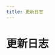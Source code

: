 ```yaml
---
title: 更新日志
---
```


# 更新日志

<p></p> 

<template>
  <a-timeline>
    <a-timeline-item>
      2022.4.26
      <p>
         - <a-tag color="red">漏洞相关</a-tag>WSO2 proxy SSRF漏洞 WSO2-2019-0598<br/>
      </p>
    </a-timeline-item>
    <a-timeline-item>
      2022.4.24
      <p>
         - <a-tag color="red">漏洞相关</a-tag>WSO2 fileupload 任意文件上传漏洞 CVE-2022-29464<br/>
      </p>
    </a-timeline-item>
    <a-timeline-item>
      2022.4.22
      <p>
         - <a-tag color="red">漏洞相关</a-tag>朗视 TG400 GSM 网关目录遍历 CVE-2021-27328<br/>
         - <a-tag color="red">漏洞相关</a-tag>Finetree 5MP 摄像机 user_pop.php 任意用户添加漏洞 CNVD-2021-42372<br/>
         - <a-tag color="red">漏洞相关</a-tag>Apache SkyWalking graphql SQL注入漏洞 CVE-2020-9483<br/>
      </p>
    </a-timeline-item>
    <a-timeline-item>
      2022.4.20
      <p>
         - <a-tag color="red">漏洞相关</a-tag>LimeSurvey LimeSurveyFileManager.php 后台任意文件读取漏洞 CVE-2020-11455<br/>
      </p>
    </a-timeline-item>
    <a-timeline-item>
      2022.4.19
      <p>
         - <a-tag color="red">漏洞相关</a-tag>Windows Win32k 内核提权漏洞 CVE-2022-21882<br/>
      </p>
    </a-timeline-item>
    <a-timeline-item>
      2022.4.19
      <p>
         - <a-tag color="purple">代码审计</a-tag>PHP: 命令行模式(register_argc_argv配置)<br/>
         - <a-tag color="purple">代码审计</a-tag>PHP: 弱类型比较<br/>
      </p>
    </a-timeline-item>
     <a-timeline-item>
      2022.4.16
      <p>
         - <a-tag color="red">漏洞相关</a-tag>Apache Struts2 S2-062 远程代码执行漏洞 CVE-2021-31805<br/>
      </p>
    </a-timeline-item>
     <a-timeline-item>
      2022.4.15
      <p>
         - <a-tag color="purple">红蓝对抗</a-tag>未授权漏洞，验证码安全<br/>
         - <a-tag color="red">漏洞相关</a-tag>WebLogic Local File Inclusion 本地文件包含漏洞 CVE-2022-21371<br/>
      </p>
    </a-timeline-item>
    <a-timeline-item>
      2022.4.12
      <p>
         - <a-tag color="red">漏洞相关</a-tag>VMware Workspace ONE Access SSTI漏洞 CVE-2022-22954<br/>
      </p>
    </a-timeline-item>
    <a-timeline-item>
      2022.4.4
      <p>
        - <a-tag color="purple">红蓝对抗</a-tag>开始完善红蓝对抗模块(未完成)<br/>
      </p>
    </a-timeline-item>
    <a-timeline-item>
      2022.4.3
      <p>
        - <a-tag color="blue">CTF夺旗</a-tag>开始完善区块链模块(未完成)<br/>
        - <a-tag color="red">漏洞相关</a-tag>Apache Spark unTarUsingTar 命令注入漏洞 SPARK-38631<br/>
      </p>
    </a-timeline-item>
    <a-timeline-item>
      2022.4.2
      <p>
        - <a-tag color="red">漏洞相关</a-tag>TOTOLink 多个设备 download.cgi 远程命令执行漏洞 CVE-2022-25084<br/>
        - <a-tag color="green">文库动态</a-tag>添加CTF分类：Misc,Web,Crypto,Pwn,Reverse,区块链<br/>
      </p>
    </a-timeline-item>
    <a-timeline-item>
      2022.4.1
      <p>
        - <a-tag color="red">漏洞相关</a-tag>Spring Core JDK9+ Spring4Shell远程命令执行漏洞 CVE-2022-22965<br/>
      </p>
    </a-timeline-item>
    <a-timeline-item>
      2022.3.31
      <p>
        - <a-tag color="red">漏洞相关</a-tag>Huawei DG8045 deviceinfo 信息泄漏漏洞 <br/>
      </p>
    </a-timeline-item>
    <a-timeline-item>
      2022.3.28
      <p>
        - <a-tag color="red">漏洞相关</a-tag>Spring Cloud Function SPEL 远程命令执行漏洞 <br/>
        - <a-tag color="red">漏洞相关</a-tag>MotionEye 视频监控组件 list 信息泄漏洞 CVE-2022-25568 <br/>
      </p>
    </a-timeline-item>
    <a-timeline-item>
      2022.3.19
      <p>
        - <a-tag color="red">漏洞相关</a-tag>TerraMaster TOS createRaid 远程命令执行漏洞 CVE-2022-24989 <br/>
        - <a-tag color="red">漏洞相关</a-tag>TerraMaster TOS 信息泄漏漏洞 CVE-2022-24990<br/>
        - <a-tag color="red">漏洞相关</a-tag>Spring Cloud Gateway表达式注入 远程命令执行漏洞 CVE-2022-22947<br/>
        - <a-tag color="red">漏洞相关</a-tag>Redis Lua 沙箱绕过 远程命令执行 CVE-2022-0543<br/>
      </p>
    </a-timeline-item>
    <a-timeline-item>
      2022.3.18
      <p>
        - <a-tag color="red">漏洞相关</a-tag>大华 城市安防监控系统平台管理 attachment_downloadByUrlAtt.action 任意文件下载漏洞<br/>
      </p>
    </a-timeline-item>
    <a-timeline-item>
      2022.3.16
      <p>
        - <a-tag color="green">文库动态</a-tag>开源文库至Github<br/>
      </p>
    </a-timeline-item>
    <a-timeline-item>
      2022.3.14
      <p>
        - <a-tag color="purple">文库动态</a-tag>制作文库Docker镜像让文库更容易部署<br/>
        - <a-tag color="red">漏洞相关</a-tag>漏洞相关文档全部转移完成(阅读效果优化未完成)<br/>
      </p>
    </a-timeline-item>
    <a-timeline-item>
      2022.3.13
      <p>
        - <a-tag color="green">文库动态</a-tag>文库README文档全部完成<br/>
      </p>
    </a-timeline-item>
    <a-timeline-item>
      2022.3.10
      <p>
        - <a-tag color="green">文库动态</a-tag>同步服务器应用漏洞<br/>
      </p>
    </a-timeline-item>
    <a-timeline-item>
      2022.3.8
      <p>
        - <a-tag color="red">漏洞相关</a-tag>Linux DirtyPipe权限提升漏洞 CVE-2022-0847<br/>
        - <a-tag color="green">文库动态</a-tag>同步Web服务器漏洞(Apache,Nginx等)<br/>
      </p>
    </a-timeline-item>
    <a-timeline-item>
      2022.3.6
      <p>
        - <a-tag color="green">文库动态</a-tag>同步操作系统漏洞(Linux, Windows)<br/>
      </p>
    </a-timeline-item>
    <a-timeline-item>
      2022.3.5
      <p>
        - <a-tag color="red">漏洞相关</a-tag>开始同步文库之前的内容，并重构文章Md文档，更加适合阅读<br/>
      </p>
    </a-timeline-item>
    <a-timeline-item>
      2022.3.4
      <p>
        - <a-tag color="purple">文库动态</a-tag>添加插件：Vssue评论，Copy代码插件，阅读进度条插件<br/>
        - <a-tag color="green">文库动态</a-tag>添加模块：建议反馈<br/>
      </p>
    </a-timeline-item>
    <a-timeline-item>
      2022.3.3
      <p>
        - <a-tag color="green">文库动态</a-tag>开始编写各项分类 README文档<br/>
        - <a-tag color="green">文库动态</a-tag>添加分类：漏洞相关，CTF，红蓝对抗，文库动态，关于文库<br/>
      </p>
    </a-timeline-item>
    <a-timeline-item>
      2022.3.2
      <p>
        - <a-tag color="purple">文库动态</a-tag>装修网站，修饰主题<br/>
        - <a-tag color="purple">文库动态</a-tag>搭建主题确定: AntDocs of VuePress<br/>
      </p>
    </a-timeline-item>
    <a-timeline-item>
      2022.3.1
      <p>
        - <a-tag color="green">文库动态</a-tag>开始重构文库<br/>
      </p>
    </a-timeline-item>
  </a-timeline>
</template>

